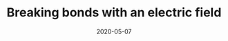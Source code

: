 ---
title: Breaking bonds with an electric field
layout: default
modal-id: 4
date: 2020-05-07
img: evaporate.png
alt: image-alt
project-date: April 2020
action: <a href="https://journals.aps.org/prl/abstract/10.1103/PhysRevLett.118.106101">Read the paper</a> (Requires journal subscription)
category: Research Paper
description: Strong (10^10 V/m) electric fields capable of inducing atomic bond breaking represent a powerful tool for surface chemistry. However, their exact effects are difficult to predict due to a lack of suitable tools to probe their associated atomic-scale mechanisms. Here we introduce a generalized dipole correction for charged repeated-slab models that controls the electric field on both sides of the slab, thereby enabling direct theoretical treatment of field-induced bond-breaking events. As a prototype application, we consider field evaporation from a kinked W surface. We reveal two qualitatively different desorption mechanisms that can be selected by the magnitude of the applied field.
---